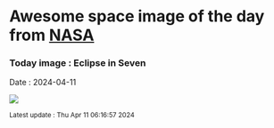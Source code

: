 
# Awesome space image of the day from [NASA](https://api.nasa.gov/)

### Today image : Eclipse in Seven
Date : 2024-04-11

![](https://apod.nasa.gov/apod/image/2404/2024_Eclipse_05XTan1024.jpg)

<small>Latest update : Thu Apr 11 06:16:57 2024</small>
        
